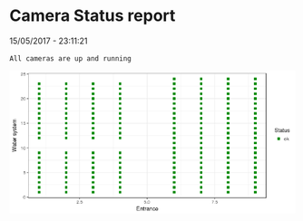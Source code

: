 Camera Status report
================
15/05/2017 - 23:11:21

    All cameras are up and running

![](camreport_files/figure-markdown_github/unnamed-chunk-2-1.png)
